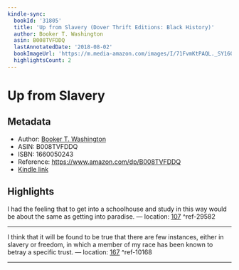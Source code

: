 ```yaml
---
kindle-sync:
  bookId: '31805'
  title: 'Up from Slavery (Dover Thrift Editions: Black History)'
  author: Booker T. Washington
  asin: B008TVFDDQ
  lastAnnotatedDate: '2018-08-02'
  bookImageUrl: 'https://m.media-amazon.com/images/I/71FvmKtPAQL._SY160.jpg'
  highlightsCount: 2
---
```

# Up from Slavery
## Metadata
* Author: [Booker T. Washington](https://www.amazon.com/Booker-T-Washington/e/B000AQ48LG/ref=dp_byline_cont_ebooks_1)
* ASIN: B008TVFDDQ
* ISBN: 1660050243
* Reference: https://www.amazon.com/dp/B008TVFDDQ
* [Kindle link](kindle://book?action=open&asin=B008TVFDDQ)

## Highlights
I had the feeling that to get into a schoolhouse and study in this way would be about the same as getting into paradise. — location: [107](kindle://book?action=open&asin=B008TVFDDQ&location=107) ^ref-29582

---
I think that it will be found to be true that there are few instances, either in slavery or freedom, in which a member of my race has been known to betray a specific trust. — location: [167](kindle://book?action=open&asin=B008TVFDDQ&location=167) ^ref-10168

---
